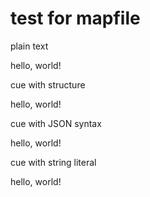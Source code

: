 # test for mapfile

plain text
<!-- mapfile:external.txt -->
hello, world!
<!-- mapfile.end -->

cue with structure
<!-- mapfile:file:"external.txt" -->
hello, world!
<!-- mapfile.end -->

cue with JSON syntax
<!-- mapfile:{"file":"external.txt"} -->
hello, world!
<!-- mapfile.end -->

cue with string literal
<!-- mapfile:"external.txt" -->
hello, world!
<!-- mapfile.end -->
